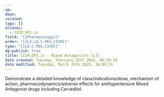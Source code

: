 ```yaml
---
up: 
down: 
related: 
tags: []
aliases:
  - CICM.GP3.ix
field: "[[Pharmacology]]"
order: "[[L3.LO.C.PEX.CICM]]"
type: "[[LO.C.PEX.CICM]]"
dg-publish: true
title: CICM.GP3.ix - Mixed Antagonists (L3)
date created: Tuesday, February 25th 2025, 06:29:19
date modified: Tuesday, March 25th 2025, 16:09:21
---
```


Demonstrate a detailed knowledge of class/indications/dose, mechanism of action, pharmacodynamics/adverse effects for antihypertensive Mixed Antagonist drugs including Carvedilol.
